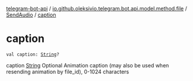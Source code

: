 [telegram-bot-api](../../index.md) / [io.github.oleksivio.telegram.bot.api.model.method.file](../index.md) / [SendAudio](index.md) / [caption](./caption.md)

# caption

`val caption: `[`String`](https://kotlinlang.org/api/latest/jvm/stdlib/kotlin/-string/index.html)`?`

caption [String](https://kotlinlang.org/api/latest/jvm/stdlib/kotlin/-string/index.html) Optional Animation caption (may also be used when resending animation by file_id), 0-1024 characters

